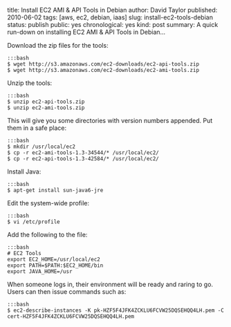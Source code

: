 title: Install EC2 AMI & API Tools in Debian
author: David Taylor
published: 2010-06-02
tags: [aws, ec2, debian, iaas]
slug: install-ec2-tools-debian
status: publish
public: yes
chronological: yes
kind: post
summary: A quick run-down on installing EC2 AMI & API Tools in Debian...

Download the zip files for the tools:

    :::bash
    $ wget http://s3.amazonaws.com/ec2-downloads/ec2-api-tools.zip
    $ wget http://s3.amazonaws.com/ec2-downloads/ec2-ami-tools.zip

Unzip the tools:

    :::bash
    $ unzip ec2-api-tools.zip
    $ unzip ec2-ami-tools.zip

This will give you some directories with version numbers appended.
Put them in a safe place:

    :::bash
    $ mkdir /usr/local/ec2
    $ cp -r ec2-ami-tools-1.3-34544/* /usr/local/ec2/
    $ cp -r ec2-api-tools-1.3-42584/* /usr/local/ec2/

Install Java:

    :::bash
    $ apt-get install sun-java6-jre

Edit the system-wide profile:

    :::bash
    $ vi /etc/profile

Add the following to the file:

    :::bash
    # EC2 Tools
    export EC2_HOME=/usr/local/ec2
    export PATH=$PATH:$EC2_HOME/bin
    export JAVA_HOME=/usr

When someone logs in, their environment will be ready and raring
to go. Users can then issue commands such as:

    :::bash
    $ ec2-describe-instances -K pk-HZF5F4JFK4ZCKLU6FCVW25DQSEHQQ4LH.pem -C cert-HZF5F4JFK4ZCKLU6FCVW25DQSEHQQ4LH.pem
